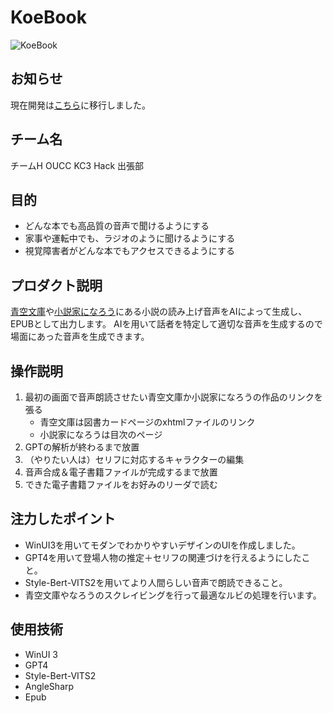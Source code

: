 # KoeBook

![KoeBook](https://kc3.me/cms/wp-content/uploads/2023/11/2b1b6d9083182c0ce0aeb60000b4d7a7.png)
<!-- プロダクト名・イメージ画像を差し変えてください -->


## お知らせ  
現在開発は[こちら](https://github.com/OUCC/KoeBook)に移行しました。

## チーム名
チームH OUCC KC3 Hack 出張部


## 目的

- どんな本でも高品質の音声で聞けるようにする
- 家事や運転中でも、ラジオのように聞けるようにする
- 視覚障害者がどんな本でもアクセスできるようにする

## プロダクト説明
[青空文庫](https://www.aozora.gr.jp/)や[小説家になろう](https://syosetu.com/)にある小説の読み上げ音声をAIによって生成し、EPUBとして出力します。
AIを用いて話者を特定して適切な音声を生成するので場面にあった音声を生成できます。


## 操作説明

1. 最初の画面で音声朗読させたい青空文庫か小説家になろうの作品のリンクを張る
   - 青空文庫は図書カードページのxhtmlファイルのリンク
   - 小説家になろうは目次のページ
2. GPTの解析が終わるまで放置
3. （やりたい人は）セリフに対応するキャラクターの編集
4. 音声合成＆電子書籍ファイルが完成するまで放置
5. できた電子書籍ファイルをお好みのリーダで読む

## 注力したポイント

- WinUI3を用いてモダンでわかりやすいデザインのUIを作成しました。
- GPT4を用いて登場人物の推定＋セリフの関連づけを行えるようにしたこと。
- Style-Bert-VITS2を用いてより人間らしい音声で朗読できること。
- 青空文庫やなろうのスクレイビングを行って最適なルビの処理を行います。

## 使用技術

- WinUI 3
- GPT4
- Style-Bert-VITS2
- AngleSharp
- Epub

